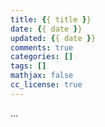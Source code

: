```yaml
---
title: {{ title }}
date: {{ date }}
updated: {{ date }}
comments: true
categories: []
tags: []
mathjax: false
cc_license: true
---
```


...

<!--more-->
